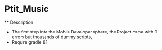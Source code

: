 # Ptit_Music
** Description 
- The first step into the Mobile Developer sphere, the Project came with 0 errors but thousands of dummy scripts,
- Require gradle 8.1
  
